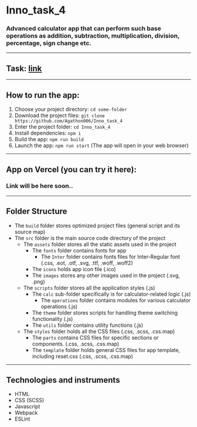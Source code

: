 # Inno_task_4
### Advanced calculator app that can perform such base operations as addition, subtraction, multiplication, division, percentage, sign change etc.

---

## Task: [link](https://drive.google.com/file/d/15jVnBPXaZrjs99KOUxp4TGq6Inau6xq_/view?usp=sharing)

---

## How to run the app:

1. Choose your project directory:
   `cd some-folder`
1. Download the project files:
   `git clone https://github.com/Agathon006/Inno_task_4`
1. Enter the project folder:
   `cd Inno_task_4`
1. Install dependencies:
   `npm i`
1. Build the app:
   `npm run build`
1. Launch the app:
   `npm run start` (The app will open in your web browser)

---

## App on Vercel (you can try it here):

### Link will be here soon..

---

## Folder Structure

- The `build` folder stores optimized project files (general script and its source map)
- The `src` folder is the main source code directory of the project
  - The `assets` folder stores all the static assets used in the project
    - The `fonts` folder contains fonts for app
      - The `Inter` folder contains fonts files for Inter-Regular font (.css, .eot, .otf, .svg, .ttf, .woff, .woff2)
    - The `icons` holds app icon file (.ico)
    - The `images` stores any other images used in the project (.svg, .png)
  - The `scripts` folder stores all the application styles (.js)
    - The `calc` sub-folder specifically is for calculator-related logic (.js)
      - The `operations` folder contains modules for various calculator operations (.js)
    - The `theme` folder stores scripts for handling theme switching functionality (.js)
    - The `utils` folder contains utility functions (.js)
  - The `styles` folder holds all the CSS files (.css, .scss, .css.map)
    - The `parts` contains CSS files for specific sections or components. (.css, .scss, .css.map)
    - The `template` folder holds general CSS files for app template, including reset.css (.css, .scss, .css.map)

---

## Technologies and instruments

- HTML
- CSS (SCSS)
- Javascript
- Webpack
- ESLint
